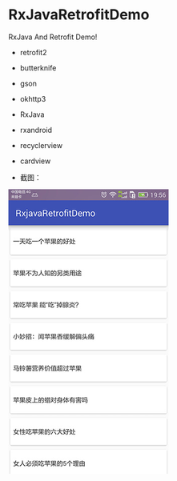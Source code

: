 # RxJavaRetrofitDemo
RxJava And Retrofit Demo!

- retrofit2

- butterknife

- gson

- okhttp3

- RxJava

- rxandroid

- recyclerview

- cardview

* 截图：

![Alt text](/Screenshot.jpeg)





